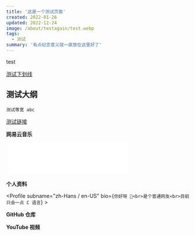 ```yaml
---
title: '这是一个测试页面'
created: 2022-01-26
updated: 2022-12-24
image: /about/testagain/test.webp
tags:
  - 测试
summary: '有点纪念意义就一直放在这里好了'
---
```


<script lang="ts">
import Profile from '$lib/components/extra/profile.svelte'
import GitHub from '$lib/components/extra/github.svelte'
import YouTube from '$lib/components/extra/youtube.svelte'
</script>

test

<u>测试下划线</u>

## 测试大纲

`测试等宽 abc`

[测试链接](https://github.com/)

**网易云音乐**

<iframe title="Netease Music" border="0" marginwidth="0" marginheight="0" src="//music.163.com/outchain/player?type=2&amp;id=1300697588&amp;auto=0&amp;height=66" width="330" height="86" frameborder="no"></iframe>

**个人资料**

<Profile subname="zh-Hans / en-US" bio={`你好呀 👋<br>是个普通网友<br>目前只会一点 C 语言`} >
  <div class="flex flex-col md:flex-row gap-4 mt-4"></div>
</Profile>

**GitHub 仓库**

<GitHub user="interstellar750" repo="hexo_s" />

**YouTube 视频**

<YouTube id="WysuxO4yR04" />

